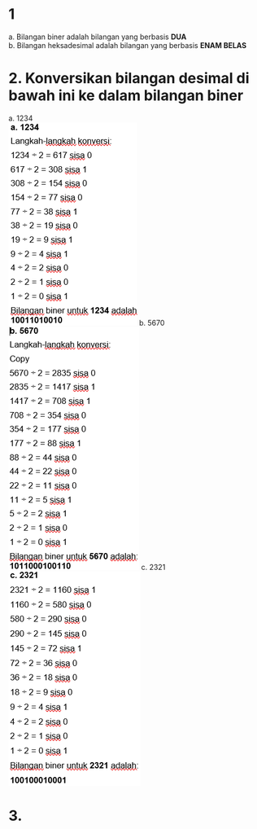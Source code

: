 <h1>1</h1>
a. Bilangan biner adalah bilangan yang berbasis <b>DUA</b></br>
b. Bilangan heksadesimal adalah bilangan yang berbasis <b>ENAM BELAS</b>
<h1>2. Konversikan bilangan desimal di bawah ini ke dalam bilangan biner</h1>
a. 1234</br> <img src="./Screenshot 2025-02-19 144000.png"></img>
b. 5670</br> <img src="./Screenshot 2025-02-18 143045.png"></img>
c. 2321</br> <img src="./Screenshot 2025-02-18 143513.png"></img>
<h1>3. </h1>



